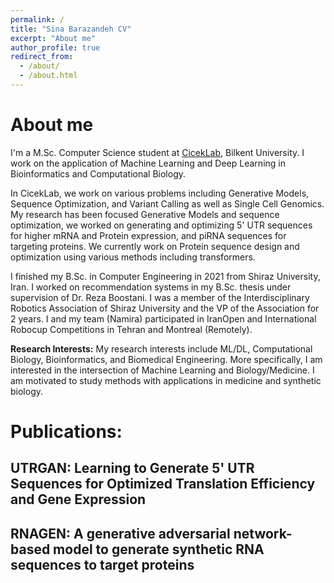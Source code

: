 ```yaml
---
permalink: /
title: "Sina Barazandeh CV"
excerpt: "About me"
author_profile: true
redirect_from: 
  - /about/
  - /about.html
---
```


<!-- This is the front page of a website that is powered by the [academicpages template](https://github.com/academicpages/academicpages.github.io) and hosted on GitHub pages. [GitHub pages](https://pages.github.com) is a free service in which websites are built and hosted from code and data stored in a GitHub repository, automatically updating when a new commit is made to the respository. This template was forked from the [Minimal Mistakes Jekyll Theme](https://mmistakes.github.io/minimal-mistakes/) created by Michael Rose, and then extended to support the kinds of content that academics have: publications, talks, teaching, a portfolio, blog posts, and a dynamically-generated CV. You can fork [this repository](https://github.com/academicpages/academicpages.github.io) right now, modify the configuration and markdown files, add your own PDFs and other content, and have your own site for free, with no ads! An older version of this template powers my own personal website at [stuartgeiger.com](http://stuartgeiger.com), which uses [this Github repository](https://github.com/staeiou/staeiou.github.io). -->


About me
======

I'm a M.Sc. Computer Science student at [CicekLab](http://ciceklab.cs.bilkent.edu.tr/), Bilkent University. I work on the application of Machine Learning and Deep Learning in Bioinformatics and Computational Biology. 

In CicekLab, we work on various problems including Generative Models, Sequence Optimization, and Variant Calling as well as Single Cell Genomics. My research has been focused Generative Models and sequence optimization, we worked on generating and optimizing 5' UTR sequences for higher mRNA and Protein expression, and piRNA sequences for targeting proteins. We currently work on Protein sequence design and optimization using various methods including transformers. 

I finished my B.Sc. in Computer Engineering in 2021 from Shiraz University, Iran. I worked on recommendation systems in my B.Sc. thesis under supervision of Dr. Reza Boostani. I was a member of the Interdisciplinary Robotics Association of Shiraz University and the VP of the Association for 2 years. I and my team (Namira) participated in IranOpen and International Robocup Competitions in Tehran and Montreal (Remotely).

**Research Interests:** My research interests include ML/DL, Computational Biology, Bioinformatics, and Biomedical Engineering. More specifically, I am interested in the intersection of Machine Learning and Biology/Medicine. I am motivated to study methods with applications in medicine and synthetic biology.


Publications:
======

UTRGAN: Learning to Generate 5' UTR Sequences for Optimized Translation Efficiency and Gene Expression
------

RNAGEN: A generative adversarial network-based model to generate synthetic RNA sequences to target proteins
------